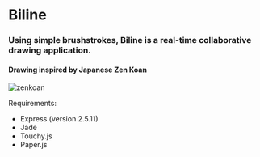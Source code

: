 Biline
======

### Using simple brushstrokes, Biline is a real-time collaborative drawing application. 

#### Drawing inspired by Japanese Zen Koan

![zenkoan](https://github.com/janewang/biline/raw/master/public/img/zenkoan.jpeg)


Requirements:
- Express (version 2.5.11)
- Jade
- Touchy.js
- Paper.js

